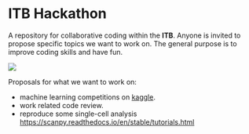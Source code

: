 # ITB Hackathon

A repository for collaborative coding within the **ITB**.
Anyone is invited to propose specific topics we want to work on.
The general purpose is to improve coding skills and have fun.

![](https://media.giphy.com/media/s2qXK8wAvkHTO/giphy.gif)


Proposals for what we want to work on:
 * machine learning competitions on [kaggle](https://www.kaggle.com/).
 * work related code review.
 * reproduce some single-cell analysis https://scanpy.readthedocs.io/en/stable/tutorials.html
